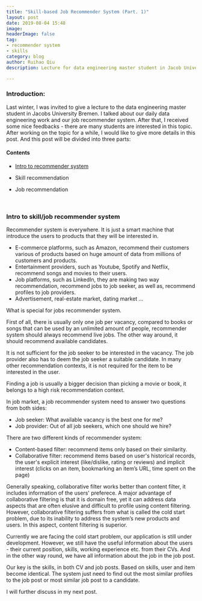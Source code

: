 ```yaml
---
title: "Skill-based Job Recommender System (Part. 1)"
layout: post
date: 2019-08-04 15:48
image: 
headerImage: false
tag:
- recommender system
- skills
category: blog
author: Ruihao Qiu
description: Lecture for data engineering master student in Jacob University

---
```


<div class="breaker"></div>

### Introduction:

Last winter, I was invited to give a lecture to the data engineering master student in Jacobs University Bremen. I talked about our daily data engineering work and our job recommender system. After that, I received some nice feedbacks - there are many students are interested in this topic. After working on the topic for a while, I would like to give more details in this post. And this post will be divided into three parts:



#### Contents

- [Intro to recommender system](#intro-to-recommender-system)

- Skill recommendation

- Job recommendation

  ​

### Intro to skill/job recommender system

Recommender system is everywhere. It is just a smart machine that introduce the users to products that they will be interested in.

- E-commerce platforms, such as Amazon, recommend their customers various of products based on huge amount of data from millions of customers and products.
- Entertainment providers, such as Youtube, Spotify and Netflix, recommend songs and movies to their users.
- Job platforms, such as LinkedIn, they are making two way recommendation, recommend jobs to job seeker, as well as, recommend profiles to job providers. 
- Advertisement, real-estate market, dating market …



What is special for jobs recommender system.

First of all, there is usually only one job per vacancy, compared to books or songs that can be used by an unlimited amount of people, recommender system should always recommend live jobs. The other way around, it should recommend available candidates.

It is not sufficient for the job seeker to be interested in the vacancy. The job provider also has to deem the job seeker a suitable candidate. In many other recommendation contexts, it is not required for the item to be interested in the user. 

Finding a job is usually a bigger decision than picking a movie or book, it belongs to a high risk recommendation context.



In job market, a job recommender system need to answer two questions from both sides:

- Job seeker: What available vacancy is the best one for me?
- Job provider: Out of all job seekers, which one should we hire?



There are two different kinds of recommender system:

- Content-based filter: recommend items only based on their similarity.
- Collaborative filter: recommend items based on user's historical records, the user's explicit interest (like/dislike, rating or reviews) and implicit interest (clicks on an item, bookmarking an item’s URL, time spent on the page)

Generally speaking, collaborative filter works better than content filter, it includes information of the users' preferece. A major advantage of collaborative filtering is that it is domain free, yet it can address data aspects that are often elusive and difficult to profile using content filtering. However, collaborative filtering suffers from what is called the cold start problem, due to its inability to address the system’s new products and users. In this aspect, content filtering is superior.

Currently we are facing the cold start problem, our application is still under development. However, we still have the useful information about the users - their current position, skills, working experience etc. from their CVs. And in the other way round, we have all information about the job in the job post.

Our key is the skills, in both CV and job posts. Based on skills, user and item become identical. The system just need to find out the most similar profiles to the job post or most similar job post to a candidate.



I will further discuss in my next post.

